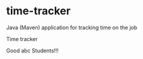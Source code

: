 # time-tracker
Java (Maven) application for tracking time on the job

Time tracker

Good abc Students!!!
